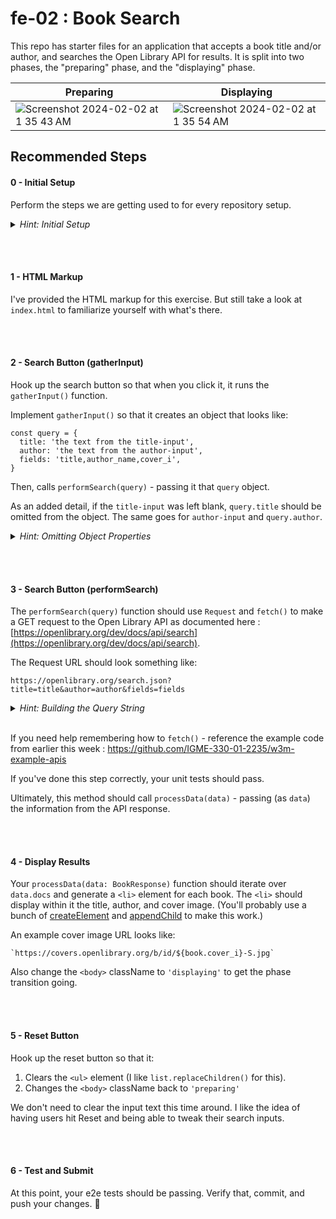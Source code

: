 # fe-02 : Book Search

This repo has starter files for an application that accepts a book title and/or author, and searches the Open Library API for results. It is split into two phases, the "preparing" phase, and the "displaying" phase.

| Preparing | Displaying |
| --- | --- |
| ![Screenshot 2024-02-02 at 1 35 43 AM](https://github.com/IGME-330-01-2235/fe-02/assets/1882129/378b7cf6-7164-490d-9c95-685f72a54cf6) | ![Screenshot 2024-02-02 at 1 35 54 AM](https://github.com/IGME-330-01-2235/fe-02/assets/1882129/88b11abd-2422-4105-b1a9-ead867b3b8d7) |

## Recommended Steps

#### 0 - Initial Setup

Perform the steps we are getting used to for every repository setup.

<details>
<summary> <i>Hint: Initial Setup</i> </summary>

1. Clone the Repo
2. Open GitBash at the repo root folder.
3. Run `npm install`
4. Run `npm run test:install`
5. Run `npm start`
6. (In a new GitBash window) Run `npm run test:unit` (these will fail, it's fine)
7. (In a new GitBash window) Run `npm run test:e2e` (these will fail, it's fine)
8. Open the project in VS Code
9. Open the browser to http://localhost:5173

</details>

<br/><br/>

#### 1 - HTML Markup

I've provided the HTML markup for this exercise. But still take a look at `index.html` to familiarize yourself with what's there.

<br/><br/>

#### 2 - Search Button (gatherInput)

Hook up the search button so that when you click it, it runs the `gatherInput()` function.

Implement `gatherInput()` so that it creates an object that looks like:

```
const query = {
  title: 'the text from the title-input',
  author: 'the text from the author-input',
  fields: 'title,author_name,cover_i',
}
```

Then, calls `performSearch(query)` - passing it that `query` object.

As an added detail, if the `title-input` was left blank, `query.title` should be omitted from the object. The same goes for `author-input` and `query.author`.

<details>
<summary> <i>Hint: Omitting Object Properties</i> </summary>
Try this code in the console:

```
const test = {
  a: 1,
  b: 2,
}
console.log(test);
delete test.a;
console.log(test);
```

[MDN delete](https://developer.mozilla.org/en-US/docs/Web/JavaScript/Reference/Operators/delete)

</details>

<br/><br/>

#### 3 - Search Button (performSearch)

The `performSearch(query)` function should use `Request` and `fetch()` to make a GET request to the Open Library API as documented here : [https://openlibrary.org/dev/docs/api/search](https://openlibrary.org/dev/docs/api/search).

The Request URL should look something like:

`https://openlibrary.org/search.json?title=title&author=author&fields=fields`

<details>
<summary> <i>Hint: Building the Query String</i> </summary>

Try this code in the console:

```
const query = {
  a: 1,
  b: 'two'
}
const params = new URLSearchParams(query)
console.log(params.toString())
```

[MDN URLSearchParams.toString()](https://developer.mozilla.org/en-US/docs/Web/API/URLSearchParams/toString)

</details>
<br />

If you need help remembering how to `fetch()` - reference the example code from earlier this week : https://github.com/IGME-330-01-2235/w3m-example-apis

If you've done this step correctly, your unit tests should pass.

Ultimately, this method should call `processData(data)` - passing (as `data`) the information from the API response.

<br/><br/>

#### 4 - Display Results

Your `processData(data: BookResponse)` function should iterate over `data.docs` and generate a `<li>` element for each book. The `<li>` should display within it the title, author, and cover image. (You'll probably use a bunch of [createElement](https://developer.mozilla.org/en-US/docs/Web/API/Document/createElement) and [appendChild](https://developer.mozilla.org/en-US/docs/Web/API/Node/appendChild) to make this work.)

An example cover image URL looks like:
```
`https://covers.openlibrary.org/b/id/${book.cover_i}-S.jpg`
```

Also change the `<body>` className to `'displaying'` to get the phase transition going.

<br/><br/>

#### 5 - Reset Button

Hook up the reset button so that it:

1. Clears the `<ul>` element (I like `list.replaceChildren()` for this).
2. Changes the `<body>` className back to `'preparing'`

We don't need to clear the input text this time around. I like the idea of having users hit Reset and being able to tweak their search inputs.

<br/><br/>

#### 6 - Test and Submit

At this point, your e2e tests should be passing. Verify that, commit, and push your changes. :tada:
